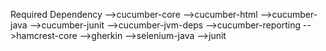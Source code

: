 Required Dependency
-->cucumber-core
-->cucumber-html
-->cucumber-java
-->cucumber-junit
-->cucumber-jvm-deps
-->cucumber-reporting
-->hamcrest-core
-->gherkin
-->selenium-java
-->junit